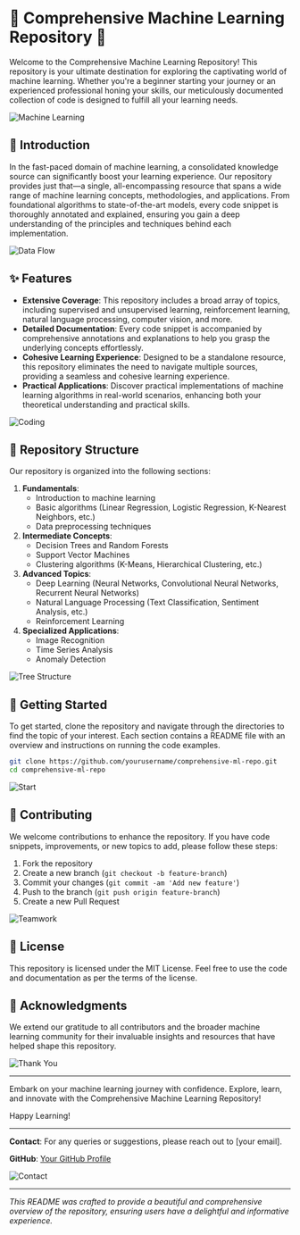 # 🌟 Comprehensive Machine Learning Repository 🌟

Welcome to the Comprehensive Machine Learning Repository! This repository is your ultimate destination for exploring the captivating world of machine learning. Whether you're a beginner starting your journey or an experienced professional honing your skills, our meticulously documented collection of code is designed to fulfill all your learning needs.

![Machine Learning](https://media.giphy.com/media/26BRzozg4TCBXv6QU/giphy.gif)

## 🚀 Introduction

In the fast-paced domain of machine learning, a consolidated knowledge source can significantly boost your learning experience. Our repository provides just that—a single, all-encompassing resource that spans a wide range of machine learning concepts, methodologies, and applications. From foundational algorithms to state-of-the-art models, every code snippet is thoroughly annotated and explained, ensuring you gain a deep understanding of the principles and techniques behind each implementation.

![Data Flow](https://media.giphy.com/media/3og0IPMeANbD8jZ0yI/giphy.gif)

## ✨ Features

- **Extensive Coverage**: This repository includes a broad array of topics, including supervised and unsupervised learning, reinforcement learning, natural language processing, computer vision, and more.
- **Detailed Documentation**: Every code snippet is accompanied by comprehensive annotations and explanations to help you grasp the underlying concepts effortlessly.
- **Cohesive Learning Experience**: Designed to be a standalone resource, this repository eliminates the need to navigate multiple sources, providing a seamless and cohesive learning experience.
- **Practical Applications**: Discover practical implementations of machine learning algorithms in real-world scenarios, enhancing both your theoretical understanding and practical skills.

![Coding](https://media.giphy.com/media/l2R0d9A37CBmYp6Fg/giphy.gif)

## 📂 Repository Structure

Our repository is organized into the following sections:

1. **Fundamentals**:
   - Introduction to machine learning
   - Basic algorithms (Linear Regression, Logistic Regression, K-Nearest Neighbors, etc.)
   - Data preprocessing techniques
2. **Intermediate Concepts**:
   - Decision Trees and Random Forests
   - Support Vector Machines
   - Clustering algorithms (K-Means, Hierarchical Clustering, etc.)
3. **Advanced Topics**:
   - Deep Learning (Neural Networks, Convolutional Neural Networks, Recurrent Neural Networks)
   - Natural Language Processing (Text Classification, Sentiment Analysis, etc.)
   - Reinforcement Learning
4. **Specialized Applications**:
   - Image Recognition
   - Time Series Analysis
   - Anomaly Detection

![Tree Structure](https://media.giphy.com/media/3o7aD4zFbZpNjz0yqY/giphy.gif)

## 🏁 Getting Started

To get started, clone the repository and navigate through the directories to find the topic of your interest. Each section contains a README file with an overview and instructions on running the code examples.

```bash
git clone https://github.com/yourusername/comprehensive-ml-repo.git
cd comprehensive-ml-repo
```

![Start](https://media.giphy.com/media/3oEjI6SIIHBdRxXI40/giphy.gif)

## 🤝 Contributing

We welcome contributions to enhance the repository. If you have code snippets, improvements, or new topics to add, please follow these steps:

1. Fork the repository
2. Create a new branch (`git checkout -b feature-branch`)
3. Commit your changes (`git commit -am 'Add new feature'`)
4. Push to the branch (`git push origin feature-branch`)
5. Create a new Pull Request

![Teamwork](https://media.giphy.com/media/l0MYt5jPR6QX5pnqM/giphy.gif)

## 📜 License

This repository is licensed under the MIT License. Feel free to use the code and documentation as per the terms of the license.

## 🙏 Acknowledgments

We extend our gratitude to all contributors and the broader machine learning community for their invaluable insights and resources that have helped shape this repository.

![Thank You](https://media.giphy.com/media/3o7TKU8RvQuomFfUUU/giphy.gif)

---

Embark on your machine learning journey with confidence. Explore, learn, and innovate with the Comprehensive Machine Learning Repository!

Happy Learning!

---

**Contact**: For any queries or suggestions, please reach out to [your email].

**GitHub**: [Your GitHub Profile](https://github.com/yourusername)

![Contact](https://media.giphy.com/media/l4FGuhL4U2WyjdkaY/giphy.gif)

---

*This README was crafted to provide a beautiful and comprehensive overview of the repository, ensuring users have a delightful and informative experience.*